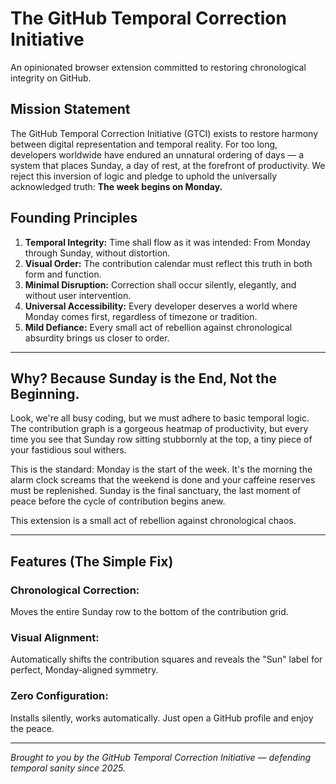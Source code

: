 # The GitHub Temporal Correction Initiative
An opinionated browser extension committed to restoring chronological integrity on GitHub.

## Mission Statement
The GitHub Temporal Correction Initiative (GTCI) exists to restore harmony between digital representation and temporal reality.
For too long, developers worldwide have endured an unnatural ordering of days — a system that places Sunday, a day of rest, at the forefront of productivity.
We reject this inversion of logic and pledge to uphold the universally acknowledged truth: **The week begins on Monday.**

## Founding Principles
1. **Temporal Integrity:** Time shall flow as it was intended: From Monday through Sunday, without distortion.
2. **Visual Order:** The contribution calendar must reflect this truth in both form and function.
3. **Minimal Disruption:** Correction shall occur silently, elegantly, and without user intervention.
4. **Universal Accessibility:** Every developer deserves a world where Monday comes first, regardless of timezone or tradition.
5. **Mild Defiance:** Every small act of rebellion against chronological absurdity brings us closer to order.

---

## Why? Because Sunday is the End, Not the Beginning.
Look, we're all busy coding, but we must adhere to basic temporal logic. The contribution graph is a gorgeous heatmap of productivity, but every time you see that Sunday row sitting stubbornly at the top, a tiny piece of your fastidious soul withers.

This is the standard: Monday is the start of the week. It's the morning the alarm clock screams that the weekend is done and your caffeine reserves must be replenished. Sunday is the final sanctuary, the last moment of peace before the cycle of contribution begins anew.

This extension is a small act of rebellion against chronological chaos.

---

## Features (The Simple Fix)
### Chronological Correction:
Moves the entire Sunday row to the bottom of the contribution grid.
### Visual Alignment:
Automatically shifts the contribution squares and reveals the "Sun" label for perfect, Monday-aligned symmetry.
### Zero Configuration:
Installs silently, works automatically. Just open a GitHub profile and enjoy the peace.

---

*Brought to you by the GitHub Temporal Correction Initiative — defending temporal sanity since 2025.*
